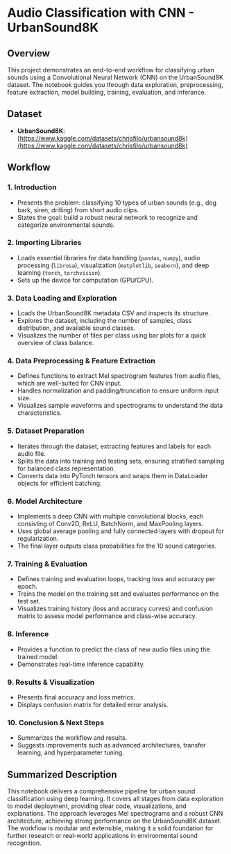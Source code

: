 # Audio Classification with CNN - UrbanSound8K

## Overview
This project demonstrates an end-to-end workflow for classifying urban sounds using a Convolutional Neural Network (CNN) on the UrbanSound8K dataset. The notebook guides you through data exploration, preprocessing, feature extraction, model building, training, evaluation, and Inferance.

## Dataset
- **UrbanSound8K**: [https://www.kaggle.com/datasets/chrisfilo/urbansound8k](https://www.kaggle.com/datasets/chrisfilo/urbansound8k)

## Workflow

### 1. Introduction
- Presents the problem: classifying 10 types of urban sounds (e.g., dog bark, siren, drilling) from short audio clips.
- States the goal: build a robust neural network to recognize and categorize environmental sounds.

### 2. Importing Libraries
- Loads essential libraries for data handling (`pandas`, `numpy`), audio processing (`librosa`), visualization (`matplotlib`, `seaborn`), and deep learning (`torch`, `torchvision`).
- Sets up the device for computation (GPU/CPU).

### 3. Data Loading and Exploration
- Loads the UrbanSound8K metadata CSV and inspects its structure.
- Explores the dataset, including the number of samples, class distribution, and available sound classes.
- Visualizes the number of files per class using bar plots for a quick overview of class balance.

### 4. Data Preprocessing & Feature Extraction
- Defines functions to extract Mel spectrogram features from audio files, which are well-suited for CNN input.
- Handles normalization and padding/truncation to ensure uniform input size.
- Visualizes sample waveforms and spectrograms to understand the data characteristics.

### 5. Dataset Preparation
- Iterates through the dataset, extracting features and labels for each audio file.
- Splits the data into training and testing sets, ensuring stratified sampling for balanced class representation.
- Converts data into PyTorch tensors and wraps them in DataLoader objects for efficient batching.

### 6. Model Architecture
- Implements a deep CNN with multiple convolutional blocks, each consisting of Conv2D, ReLU, BatchNorm, and MaxPooling layers.
- Uses global average pooling and fully connected layers with dropout for regularization.
- The final layer outputs class probabilities for the 10 sound categories.

### 7. Training & Evaluation
- Defines training and evaluation loops, tracking loss and accuracy per epoch.
- Trains the model on the training set and evaluates performance on the test set.
- Visualizes training history (loss and accuracy curves) and confusion matrix to assess model performance and class-wise accuracy.

### 8. Inference
- Provides a function to predict the class of new audio files using the trained model.
- Demonstrates real-time inference capability.

### 9. Results & Visualization
- Presents final accuracy and loss metrics.
- Displays confusion matrix for detailed error analysis.

### 10. Conclusion & Next Steps
- Summarizes the workflow and results.
- Suggests improvements such as advanced architectures, transfer learning, and hyperparameter tuning.

## Summarized Description
This notebook delivers a comprehensive pipeline for urban sound classification using deep learning. It covers all stages from data exploration to model deployment, providing clear code, visualizations, and explanations. The approach leverages Mel spectrograms and a robust CNN architecture, achieving strong performance on the UrbanSound8K dataset. The workflow is modular and extensible, making it a solid foundation for further research or real-world applications in environmental sound recognition.
